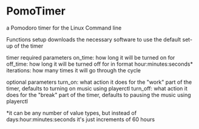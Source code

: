 # PomoTimer
a Pomodoro timer for the Linux Command line

Functions
setup
  downloads the necessary software to use the default set-up of the timer

timer
  required parameters
    on_time: how long it will be turned on for
    off_time: how long it will be turned off for in format hour:minutes:seconds*
    iterations: how many times it will go through the cycle
    
  optional parameters
    turn_on: what action it does for the "work" part of the timer, defaults to turning on music using playerctl
    turn_off: what action it does for the "break" part of the timer, defaults to pausing the music using playerctl

*it can be any number of value types, but instead of days:hour:minutes:seconds it's just increments of 60 hours
